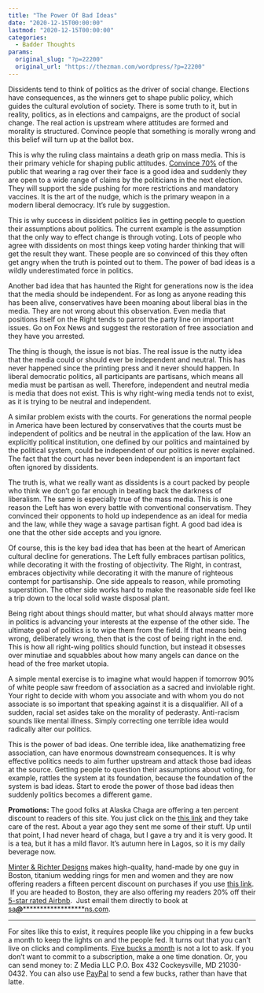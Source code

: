```yaml
---
title: "The Power Of Bad Ideas"
date: "2020-12-15T00:00:00"
lastmod: "2020-12-15T00:00:00"
categories:
  - Badder Thoughts
params:
  original_slug: "?p=22200"
  original_url: "https://thezman.com/wordpress/?p=22200"
---
```


Dissidents tend to think of politics as the driver of social change.
Elections have consequences, as the winners get to shape public policy,
which guides the cultural evolution of society. There is some truth to
it, but in reality, politics, as in elections and campaigns, are the
product of social change. The real action is upstream where attitudes
are formed and morality is structured. Convince people that something is
morally wrong and this belief will turn up at the ballot box.

This is why the ruling class maintains a death grip on mass media. This
is their primary vehicle for shaping public attitudes. [Convince
70%](https://www.breitbart.com/politics/2020/12/14/poll-71-percent-confident-theyre-protecting-themselves-from-coronavirus-by-wearing-masks/)
of the public that wearing a rag over their face is a good idea and
suddenly they are open to a wide range of claims by the politicians in
the next election. They will support the side pushing for more
restrictions and mandatory vaccines. It is the art of the nudge, which
is the primary weapon in a modern liberal democracy. It’s rule by
suggestion.

This is why success in dissident politics lies in getting people to
question their assumptions about politics. The current example is the
assumption that the only way to effect change is through voting. Lots of
people who agree with dissidents on most things keep voting harder
thinking that will get the result they want. These people are so
convinced of this they often get angry when the truth is pointed out to
them. The power of bad ideas is a wildly underestimated force in
politics.

Another bad idea that has haunted the Right for generations now is the
idea that the media should be independent. For as long as anyone reading
this has been alive, conservatives have been moaning about liberal bias
in the media. They are not wrong about this observation. Even media that
positions itself on the Right tends to parrot the party line on
important issues. Go on Fox News and suggest the restoration of free
association and they have you arrested.

The thing is though, the issue is not bias. The real issue is the nutty
idea that the media could or should ever be independent and neutral.
This has never happened since the printing press and it never should
happen. In liberal democratic politics, all participants are partisans,
which means all media must be partisan as well. Therefore, independent
and neutral media is media that does not exist. This is why right-wing
media tends not to exist, as it is trying to be neutral and independent.

A similar problem exists with the courts. For generations the normal
people in America have been lectured by conservatives that the courts
must be independent of politics and be neutral in the application of the
law. How an explicitly political institution, one defined by our
politics and maintained by the political system, could be independent of
our politics is never explained. The fact that the court has never been
independent is an important fact often ignored by dissidents.

The truth is, what we really want as dissidents is a court packed by
people who think we don’t go far enough in beating back the darkness of
liberalism. The same is especially true of the mass media. This is one
reason the Left has won every battle with conventional conservatism.
They convinced their opponents to hold up independence as an ideal for
media and the law, while they wage a savage partisan fight. A good bad
idea is one that the other side accepts and you ignore.

Of course, this is the key bad idea that has been at the heart of
American cultural decline for generations. The Left fully embraces
partisan politics, while decorating it with the frosting of objectivity.
The Right, in contrast, embraces objectivity while decorating it with
the manure of righteous contempt for partisanship. One side appeals to
reason, while promoting superstition. The other side works hard to make
the reasonable side feel like a trip down to the local solid waste
disposal plant.

Being right about things should matter, but what should always matter
more in politics is advancing your interests at the expense of the other
side. The ultimate goal of politics is to wipe them from the field. If
that means being wrong, deliberately wrong, then that is the cost of
being right in the end. This is how all right-wing politics should
function, but instead it obsesses over minutiae and squabbles about how
many angels can dance on the head of the free market utopia.

A simple mental exercise is to imagine what would happen if tomorrow 90%
of white people saw freedom of association as a sacred and inviolable
right. Your right to decide with whom you associate and with whom you do
not associate is so important that speaking against it is a
disqualifier. All of a sudden, racial set asides take on the morality of
pederasty. Anti-racism sounds like mental illness. Simply correcting one
terrible idea would radically alter our politics.

This is the power of bad ideas. One terrible idea, like anathematizing
free association, can have enormous downstream consequences. It is why
effective politics needs to aim further upstream and attack those bad
ideas at the source. Getting people to question their assumptions about
voting, for example, rattles the system at its foundation, because the
foundation of the system is bad ideas. Start to erode the power of those
bad ideas then suddenly politics becomes a different game.

**Promotions:** The good folks at Alaska Chaga are offering a ten
percent discount to readers of this site. You just click on the
<a href="https://alaskachaga.us/discount/ZMAN" rel="noopener noreferrer"
target="_blank">this link</a> and they take care of the rest. About a
year ago they sent me some of their stuff. Up until that point, I had
never heard of chaga, but I gave a try and it is very good. It is a tea,
but it has a mild flavor. It’s autumn here in Lagos, so it is my daily
beverage now.

<a href="https://www.minterandrichterdesigns.com/"
rel="noreferrer nofollow noopener" target="_blank">Minter &amp; Richter
Designs</a> makes high-quality, hand-made by one guy in Boston, titanium
wedding rings for men and women and they are now offering readers a
fifteen percent discount on purchases if you use
<a href="https://www.minterandrichterdesigns.com/discount/ZMAN"
rel="noreferrer nofollow noopener" target="_blank">this link</a>. 
 <span class="highlight"><span class="colour"><span class="font"><span class="size">If
you are headed to Boston, they are also offering my readers 20% off
their <a
href="https://www.airbnb.com/users/7988017/listings?user_id=7988017&amp;s=3"
rel="noopener noreferrer" target="_blank">5-star rated Airbnb</a>.  Just
email them directly to book at
<a href="mailto:sa***@*********************ns.com"
data-original-string="5lwq1VSAp0UZsEMy2sclNg==cb7z5QqmxQAgSusjzYSIAAO2q6VqMaMvw+Z58XjuSS2y29wFrsDCXNDayeqbJnPPXqX"><span
class="apbct-email-encoder"
data-original-string="j7p1Sp7iOdX6wrUZJwjuVA==cb77IANZikCSxYZLm2YxVEnEeCwesO9HPaxMYGwSvftNs7TBjFS1hYiESmN14LTKENj"
title="This contact has been encoded by Anti-Spam by CleanTalk. Click to decode. To finish the decoding make sure that JavaScript is enabled in your browser.">sa<span
class="apbct-blur">***</span>@<span
class="apbct-blur">*********************</span>ns.com</span></a>.</span></span></span></span>

------------------------------------------------------------------------

For sites like this to exist, it requires people like you chipping in a
few bucks a month to keep the lights on and the people fed. It turns out
that you can’t live on clicks and compliments.
<a href="https://www.subscribestar.com/the-z-blog"
rel="noopener noreferrer" target="_blank">Five bucks a month</a> is not
a lot to ask. If you don’t want to commit to a subscription, make a one
time donation. Or, you can send money to: Z Media LLC P.O. Box 432
Cockeysville, MD 21030-0432. You can also use <a
href="https://www.paypal.com/cgi-bin/webscr?cmd=_s-xclick&amp;hosted_button_id=UDAS2Q8JYA6CN&amp;source=url"
rel="noopener noreferrer" target="_blank">PayPal</a> to send a few
bucks, rather than have that latte.
